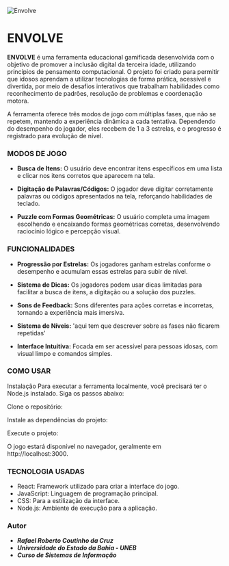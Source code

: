 ![Envolve](./assets/envolve.png)

# **ENVOLVE**

**ENVOLVE** é uma ferramenta educacional gamificada desenvolvida com o objetivo de promover a inclusão digital da terceira idade, utilizando princípios de pensamento computacional. O projeto foi criado para permitir que idosos aprendam a utilizar tecnologias de forma prática, acessível e divertida, por meio de desafios interativos que trabalham habilidades como reconhecimento de padrões, resolução de problemas e coordenação motora.

A ferramenta oferece três modos de jogo com múltiplas fases, que não se repetem, mantendo a experiência dinâmica a cada tentativa. Dependendo do desempenho do jogador, eles recebem de 1 a 3 estrelas, e o progresso é registrado para evolução de nível.

### **MODOS DE JOGO**

- **Busca de Itens:** O usuário deve encontrar itens específicos em uma lista e clicar nos itens corretos que aparecem na tela.

- **Digitação de Palavras/Códigos:** O jogador deve digitar corretamente palavras ou códigos apresentados na tela, reforçando habilidades de teclado.

- **Puzzle com Formas Geométricas:** O usuário completa uma imagem escolhendo e encaixando formas geométricas corretas, desenvolvendo raciocínio lógico e percepção visual.

### **FUNCIONALIDADES**

- **Progressão por Estrelas:** Os jogadores ganham estrelas conforme o desempenho e acumulam essas estrelas para subir de nível.

- **Sistema de Dicas:** Os jogadores podem usar dicas limitadas para facilitar a busca de itens, a digitação ou a solução dos puzzles.

- **Sons de Feedback:** Sons diferentes para ações corretas e incorretas, tornando a experiência mais imersiva.

- **Sistema de Níveis:** 'aqui tem que descrever sobre as fases não ficarem repetidas'

- **Interface Intuitiva:** Focada em ser acessível para pessoas idosas, com visual limpo e comandos simples.

### **COMO USAR**

Instalação
Para executar a ferramenta localmente, você precisará ter o Node.js instalado. Siga os passos abaixo:

Clone o repositório:

Instale as dependências do projeto:

Execute o projeto:

O jogo estará disponível no navegador, geralmente em http://localhost:3000.

### **TECNOLOGIA USADAS**

- React: Framework utilizado para criar a interface do jogo.
- JavaScript: Linguagem de programação principal.
- CSS: Para a estilização da interface.
- Node.js: Ambiente de execução para a aplicação.


### Autor
- ***Rafael Roberto Coutinho da Cruz***
- ***Universidade do Estado da Bahia - UNEB***
- ***Curso de Sistemas de Informação***


